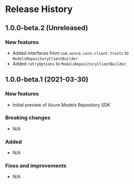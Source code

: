 # Release History

## 1.0.0-beta.2 (Unreleased)

### New features

- Added interfaces from `com.azure.core.client.traits` to `ModelsRepositoryClientBuilder`
- Added `retryOptions` to `ModelsRepositoryClientBuilder`.

## 1.0.0-beta.1 (2021-03-30)

### New features

- Initial preview of Azure Models Repository SDK

### Breaking changes

- N/A

### Added

- N/A

### Fixes and improvements

- N/A
